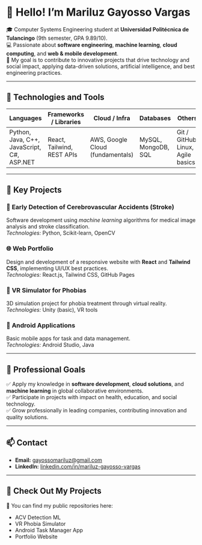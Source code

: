 # 👋 Hello! I’m Mariluz Gayosso Vargas

🎓 Computer Systems Engineering student at **Universidad Politécnica de Tulancingo** (9th semester, GPA 9.89/10).  
💻 Passionate about **software engineering**, **machine learning**, **cloud computing**, and **web & mobile development**.  
🌟 My goal is to contribute to innovative projects that drive technology and social impact, applying data-driven solutions, artificial intelligence, and best engineering practices.

---

## 🚀 Technologies and Tools

| Languages | Frameworks / Libraries | Cloud / Infra | Databases | Others |
|------------|------------------------|---------------|-----------|--------|
| Python, Java, C++, JavaScript, C#, ASP.NET | React, Tailwind, REST APIs | AWS, Google Cloud (fundamentals) | MySQL, MongoDB, SQL | Git / GitHub, Linux, Agile basics |

---

## 💼 Key Projects

### 🧠 **Early Detection of Cerebrovascular Accidents (Stroke)**  
Software development using *machine learning* algorithms for medical image analysis and stroke classification.  
*Technologies:* Python, Scikit-learn, OpenCV  

### 🌐 **Web Portfolio**  
Design and development of a responsive website with **React** and **Tailwind CSS**, implementing UI/UX best practices.  
*Technologies:* React.js, Tailwind CSS, GitHub Pages  

### 🤖 **VR Simulator for Phobias**  
3D simulation project for phobia treatment through virtual reality.  
*Technologies:* Unity (basic), VR tools  

### 📱 **Android Applications**  
Basic mobile apps for task and data management.  
*Technologies:* Android Studio, Java  

---

## 🎯 Professional Goals

✅ Apply my knowledge in **software development**, **cloud solutions**, and **machine learning** in global collaborative environments.  
✅ Participate in projects with impact on health, education, and social technology.  
✅ Grow professionally in leading companies, contributing innovation and quality solutions.  

---

## 📫 Contact

- **Email:** [gayossomariluz@gmail.com](mailto:gayossomariluz@gmail.com)  
- **LinkedIn:** [linkedin.com/in/mariluz-gayosso-vargas](https://www.linkedin.com/in/mariluz-gayosso)  

---

## 🌟 Check Out My Projects

📌 You can find my public repositories here:  
- ACV Detection ML  
- VR Phobia Simulator  
- Android Task Manager App  
- Portfolio Website  

